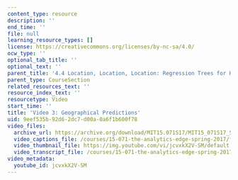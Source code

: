 ```yaml
---
content_type: resource
description: ''
end_time: ''
file: null
learning_resource_types: []
license: https://creativecommons.org/licenses/by-nc-sa/4.0/
ocw_type: ''
optional_tab_title: ''
optional_text: ''
parent_title: '4.4 Location, Location, Location: Regression Trees for Housing Data  (Recitation)'
parent_type: CourseSection
related_resources_text: ''
resource_index_text: ''
resourcetype: Video
start_time: ''
title: 'Video 3: Geographical Predictions'
uid: 9eef535b-92d6-2dc7-d00a-0a6f1b600f78
video_files:
  archive_url: https://archive.org/download/MIT15.071S17/MIT15_071S17_Session_4.4.04_300k.mp4
  video_captions_file: /courses/15-071-the-analytics-edge-spring-2017/f9bc06ee3103549ba352978a28656925_jcvxkX2V-SM.vtt
  video_thumbnail_file: https://img.youtube.com/vi/jcvxkX2V-SM/default.jpg
  video_transcript_file: /courses/15-071-the-analytics-edge-spring-2017/46ecbff4cacfd1b2f579d131b32ea572_jcvxkX2V-SM.pdf
video_metadata:
  youtube_id: jcvxkX2V-SM
---
```

